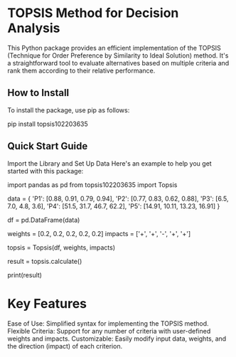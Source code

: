 # TOPSIS Method for Decision Analysis
This Python package provides an efficient implementation of the TOPSIS (Technique for Order Preference by Similarity to Ideal Solution) method. It's a straightforward tool to evaluate alternatives based on multiple criteria and rank them according to their relative performance.

## How to Install
To install the package, use pip as follows:

pip install topsis102203635

## Quick Start Guide
Import the Library and Set Up Data
Here's an example to help you get started with this package:

import pandas as pd
from topsis102203635 import Topsis


data = {
    'P1': [0.88, 0.91, 0.79, 0.94],
    'P2': [0.77, 0.83, 0.62, 0.88],
    'P3': [6.5, 7.0, 4.8, 3.6],
    'P4': [51.5, 31.7, 46.7, 62.2],
    'P5': [14.91, 10.11, 13.23, 16.91]
}

df = pd.DataFrame(data)

weights = [0.2, 0.2, 0.2, 0.2, 0.2]
impacts = ['+', '+', '-', '+', '+']

topsis = Topsis(df, weights, impacts)

result = topsis.calculate()

print(result)

# Key Features
Ease of Use: Simplified syntax for implementing the TOPSIS method.
Flexible Criteria: Support for any number of criteria with user-defined weights and impacts.
Customizable: Easily modify input data, weights, and the direction (impact) of each criterion.